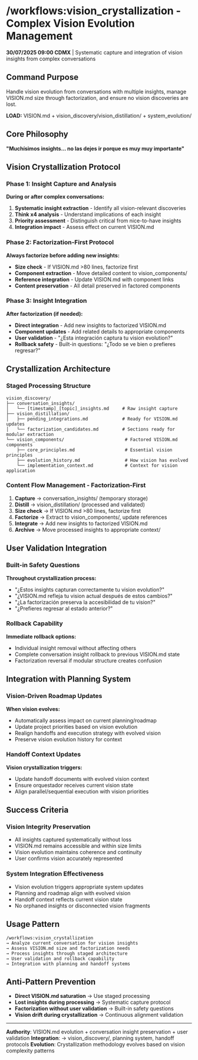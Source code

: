 # /workflows:vision_crystallization - Complex Vision Evolution Management

**30/07/2025 09:00 CDMX** | Systematic capture and integration of vision insights from complex conversations

## Command Purpose
Handle vision evolution from conversations with multiple insights, manage VISION.md size through factorization, and ensure no vision discoveries are lost.

**LOAD:** VISION.md + vision_discovery/vision_distillation/ + system_evolution/

## Core Philosophy
**"Muchísimos insights... no las dejes ir porque es muy muy importante"**

## Vision Crystallization Protocol

### Phase 1: Insight Capture and Analysis
**During or after complex conversations:**
1. **Systematic insight extraction** - Identify all vision-relevant discoveries
2. **Think x4 analysis** - Understand implications of each insight
3. **Priority assessment** - Distinguish critical from nice-to-have insights
4. **Integration impact** - Assess effect on current VISION.md

### Phase 2: Factorization-First Protocol
**Always factorize before adding new insights:**
- **Size check** - If VISION.md >80 lines, factorize first
- **Component extraction** - Move detailed content to vision_components/
- **Reference integration** - Update VISION.md with component links
- **Content preservation** - All detail preserved in factored components

### Phase 3: Insight Integration
**After factorization (if needed):**
- **Direct integration** - Add new insights to factorized VISION.md
- **Component updates** - Add related details to appropriate components
- **User validation** - "¿Esta integración captura tu vision evolution?"
- **Rollback safety** - Built-in questions: "¿Todo se ve bien o prefieres regresar?"

## Crystallization Architecture

### Staged Processing Structure
```
vision_discovery/
├── conversation_insights/
│   └── [timestamp]_[topic]_insights.md     # Raw insight capture
├── vision_distillation/
│   ├── pending_integrations.md             # Ready for VISION.md updates
│   └── factorization_candidates.md         # Sections ready for modular extraction
└── vision_components/                       # Factored VISION.md components
    ├── core_principles.md                   # Essential vision principles
    ├── evolution_history.md                 # How vision has evolved
    └── implementation_context.md            # Context for vision application
```

### Content Flow Management - Factorization-First
1. **Capture** → conversation_insights/ (temporary storage)
2. **Distill** → vision_distillation/ (processed and validated)
3. **Size check** → If VISION.md >80 lines, factorize first
4. **Factorize** → Extract to vision_components/, update references
5. **Integrate** → Add new insights to factorized VISION.md
6. **Archive** → Move processed insights to appropriate context/

## User Validation Integration

### Built-in Safety Questions
**Throughout crystallization process:**
- "¿Estos insights capturan correctamente tu vision evolution?"
- "¿VISION.md refleja tu vision actual después de estos cambios?"
- "¿La factorización preserva la accesibilidad de tu vision?"
- "¿Prefieres regresar al estado anterior?"

### Rollback Capability
**Immediate rollback options:**
- Individual insight removal without affecting others
- Complete conversation insight rollback to previous VISION.md state
- Factorization reversal if modular structure creates confusion

## Integration with Planning System

### Vision-Driven Roadmap Updates
**When vision evolves:**
- Automatically assess impact on current planning/roadmap
- Update project priorities based on vision evolution
- Realign handoffs and execution strategy with evolved vision
- Preserve vision evolution history for context

### Handoff Context Updates
**Vision crystallization triggers:**
- Update handoff documents with evolved vision context
- Ensure orquestador receives current vision state
- Align parallel/sequential execution with vision priorities

## Success Criteria

### Vision Integrity Preservation
- All insights captured systematically without loss
- VISION.md remains accessible and within size limits
- Vision evolution maintains coherence and continuity
- User confirms vision accurately represented

### System Integration Effectiveness
- Vision evolution triggers appropriate system updates
- Planning and roadmap align with evolved vision
- Handoff context reflects current vision state
- No orphaned insights or disconnected vision fragments

## Usage Pattern
```
/workflows:vision_crystallization
→ Analyze current conversation for vision insights
→ Assess VISION.md size and factorization needs
→ Process insights through staged architecture
→ User validation and rollback capability
→ Integration with planning and handoff systems
```

## Anti-Pattern Prevention
- **Direct VISION.md saturation** → Use staged processing
- **Lost insights during processing** → Systematic capture protocol
- **Factorization without user validation** → Built-in safety questions
- **Vision drift during crystallization** → Continuous alignment validation

---

**Authority**: VISION.md evolution + conversation insight preservation + user validation
**Integration**: → vision_discovery/, planning system, handoff protocols
**Evolution**: Crystallization methodology evolves based on vision complexity patterns
